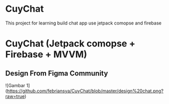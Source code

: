 # CuyChat
This project for learning build chat app use jetpack comopse and firebase



# CuyChat (Jetpack comopse + Firebase + MVVM)

## Design From Figma Community
![Gambar 1] (https://github.com/febriansya/CuyChat/blob/master/design%20chat.png?raw=true)
